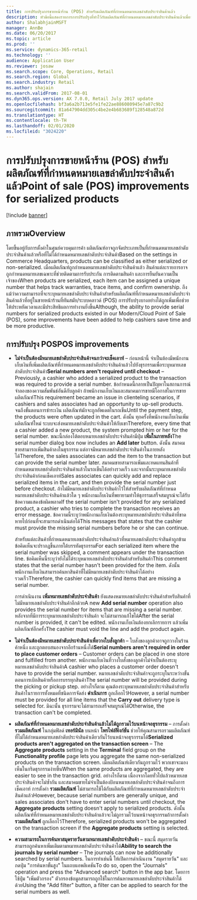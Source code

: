 ```yaml
---
title: การปรับปรุงการขายหน้าร้าน (POS) สำหรับผลิตภัณฑ์ที่กำหนดหมายเลขลำดับประจำสินค้าแล้ว
description: หัวข้อนี้แสดงรายการการปรับปรุงที่ทำไว้กับผลิตภัณฑ์ที่กำหนดหมายเลขลำดับประจำสินค้าแล้วเพื่อช่วยให้คุณประหยัดเวลา และทำงานได้อย่างมีประสิทธิภาพมากขึ้น
author: ShalabhjainMSFT
manager: AnnBe
ms.date: 06/20/2017
ms.topic: article
ms.prod: ''
ms.service: dynamics-365-retail
ms.technology: ''
audience: Application User
ms.reviewer: josaw
ms.search.scope: Core, Operations, Retail
ms.search.region: Global
ms.search.industry: Retail
ms.author: shajain
ms.search.validFrom: 2017-08-01
ms.dyn365.ops.version: AX 7.0.0, Retail July 2017 update
ms.openlocfilehash: bf3a6a2b713e5fe1fe22ae886080945e7a87c9b2
ms.sourcegitcommit: 81a647904dd305c4be2e4b683689f128548a872d
ms.translationtype: HT
ms.contentlocale: th-TH
ms.lasthandoff: 02/01/2020
ms.locfileid: "3024220"
---
```

# <a name="point-of-sale-pos-improvements-for-serialized-products"></a><span data-ttu-id="9692f-103">การปรับปรุงการขายหน้าร้าน (POS) สำหรับผลิตภัณฑ์ที่กำหนดหมายเลขลำดับประจำสินค้าแล้ว</span><span class="sxs-lookup"><span data-stu-id="9692f-103">Point of sale (POS) improvements for serialized products</span></span>

[!include [banner](includes/banner.md)]

## <a name="overview"></a><span data-ttu-id="9692f-104">ภาพรวม</span><span class="sxs-lookup"><span data-stu-id="9692f-104">Overview</span></span>

<span data-ttu-id="9692f-105">โดยขึ้นอยู่กับการตั้งค่าในศูนย์ควบคุมการค้า ผลิตภัณฑ์อาจถูกจัดประเภทเป็นที่กำหนดหมายเลขลำดับประจำสินค้าแล้วหรือที่ไม่ได้กำหนดหมายเลขลำดับประจำสินค้า</span><span class="sxs-lookup"><span data-stu-id="9692f-105">Based on the settings in Commerce Headquarters, products can be classified as either serialized or non-serialized.</span></span> <span data-ttu-id="9692f-106">เมื่อผลิตภัณฑ์ถูกกำหนดหมายเลขลำดับประจำสินค้าแล้ว สินค้าแต่ละรายการอาจถูกกำหนดหมายเลขเฉพาะที่ช่วยติดตามการรับประกัน การติดตามสินค้า และการยืนยันความเป็นเจ้าของ</span><span class="sxs-lookup"><span data-stu-id="9692f-106">When products are serialized, each item can be assigned a unique number that helps track warranties, trace items, and confirm ownership.</span></span> <span data-ttu-id="9692f-107">ถึงแม้ว่าความสามารถที่จะระบุหมายเลขลำดับประจำสินค้าสำหรับผลิตภัณฑ์ที่กำหนดหมายเลขลำดับประจำสินค้าแล้วที่อยู่ในขายหน้าร้านที่ทันสมัย/ระบบคลาวด์ (POS) การปรับปรุงบางอย่างได้ถูกเพิ่มเพื่อช่วยให้ประหยัดเวลาและมีประสิทธิผลการทำงานยิ่งขึ้น</span><span class="sxs-lookup"><span data-stu-id="9692f-107">Although, the ability to provide serial numbers for serialized products existed in our Modern/Cloud Point of Sale (POS), some improvements have been added to help cashiers save time and be more productive.</span></span>

## <a name="pos-improvements"></a><span data-ttu-id="9692f-108">การปรับปรุง POS</span><span class="sxs-lookup"><span data-stu-id="9692f-108">POS improvements</span></span>

- <span data-ttu-id="9692f-109">**ไม่จำเป็นต้องมีหมายเลขลำดับประจำสินค้าจนกว่าจะเช็คเอาท์** – ก่อนหน้านี้ จำเป็นต้องมีพนักงานเก็บเงินที่เพิ่มผลิตภัณฑ์ที่กำหนดหมายเลขลำดับประจำสินค้าแล้วไปยังธุรกรรมเพื่อระบุหมายเลขลำดับประจำสินค้า</span><span class="sxs-lookup"><span data-stu-id="9692f-109">**Serial numbers aren't required until checkout** – Previously, a cashier who added a serialized product to the transaction was required to provide a serial number.</span></span> <span data-ttu-id="9692f-110">ข้อกำหนดนี้กลายเป็นปัญหาในสถานการณ์จำลองของความสัมพันธ์อันดีกับลูกค้า ถ้าพนักงานเก็บเงินและสมาคมการขายมีโอกาสในการขายผลิตภัณฑ์</span><span class="sxs-lookup"><span data-stu-id="9692f-110">This requirement became an issue in clienteling scenarios, if cashiers and sales associates had an opportunity to up-sell products.</span></span> <span data-ttu-id="9692f-111">จนถึงขั้นตอนการชำระเงิน ผลิตภัณฑ์มักจะถูกอัพเดตในรถเข็น</span><span class="sxs-lookup"><span data-stu-id="9692f-111">Until the payment step, the products were often updated in the cart.</span></span> <span data-ttu-id="9692f-112">ดังนั้น ทุกครั้งที่พนักงานเก็บเงินเพิ่มผลิตภัณฑ์ใหม่ ระบบจะส่งหมายเลขลำดับประจำสินค้าให้กับเขา</span><span class="sxs-lookup"><span data-stu-id="9692f-112">Therefore, every time that a cashier added a new product, the system prompted him or her for the serial number.</span></span> <span data-ttu-id="9692f-113">ขณะนี้กล่องโต้ตอบหมายเลขลำดับประจำสินค้ามีปุ่ม **เพิ่มในภายหลัง**</span><span class="sxs-lookup"><span data-stu-id="9692f-113">The serial number dialog box now includes an **Add later** button.</span></span> <span data-ttu-id="9692f-114">ดังนั้น สมาคมขายสามารถเพิ่มสินค้าลงในธุรกรรม แต่อาจมีหมายเลขลำดับประจำสินค้าในภายหลังได้</span><span class="sxs-lookup"><span data-stu-id="9692f-114">Therefore, the sales associates can add the item to the transaction but can provide the serial number later.</span></span> <span data-ttu-id="9692f-115">สมาคมขายสามารถเพิ่มและทดแทนสินค้าที่กำหนดหมายเลขลำดับประจำสินค้าแล้วในรถเข็นได้อย่างรวดเร็ว และจากนั้นระบุหมายเลขลำดับประจำสินค้าก่อนเช็คเอาท์</span><span class="sxs-lookup"><span data-stu-id="9692f-115">Sales associates can quickly add and replace serialized items in the cart, and then provide the serial number just before checkout.</span></span> <span data-ttu-id="9692f-116">ถ้าไม่มีหมายเลขลำดับประจำสินค้าไว้ให้สำหรับผลิตภัณฑ์ที่กำหนดหมายเลขลำดับประจำสินค้าแล้วใด ๆ พนักงานเก็บเงินที่พยายามทำให้ธุกรรมเสร็จสมบูรณ์จะได้รับข้อความแสดงข้อผิดพลาด</span><span class="sxs-lookup"><span data-stu-id="9692f-116">If the serial number isn't provided for any serialized product, a cashier who tries to complete the transaction receives an error message.</span></span> <span data-ttu-id="9692f-117">ข้อความนี้ระบุว่าพนักงานเก็บเงินต้องระบุหมายเลขลำดับประจำสินค้าที่ขาดหายไปก่อนที่จะสามารถดำเนินต่อได้</span><span class="sxs-lookup"><span data-stu-id="9692f-117">This messages that states that the cashier must provide the missing serial numbers before he or she can continue.</span></span>

    <span data-ttu-id="9692f-118">สำหรับแต่ละสินค้าที่กำหนดหมายเลขลำดับประจำสินค้าแล้วที่หมายเลขลำดับประจำสินค้าถูกข้าม ข้อคิดเห็นจะปรากฏขึ้นภายใต้บรรทัดธุรกรรม</span><span class="sxs-lookup"><span data-stu-id="9692f-118">For each serialized item where the serial number was skipped, a comment appears under the transaction line.</span></span> <span data-ttu-id="9692f-119">ข้อคิดเห็นนี้ระบุว่ายังไม่ได้ระบุหมายเลขลำดับประจำสินค้าสำหรับสินค้า</span><span class="sxs-lookup"><span data-stu-id="9692f-119">This comment states that the serial number hasn't been provided for the item.</span></span> <span data-ttu-id="9692f-120">ดังนั้นพนักงานเก็บเงินสามารถค้นหาสินค้าที่ไม่มีหมายเลขลำดับประจำสินค้าได้อย่างรวดเร็ว</span><span class="sxs-lookup"><span data-stu-id="9692f-120">Therefore, the cashier can quickly find items that are missing a serial number.</span></span>

    <span data-ttu-id="9692f-121">การดำเนินงาน **เพิ่มหมายเลขลำดับประจำสินค้า** ยังแสดงหมายเลขลำดับประจำสินค้าสำหรับสินค้าที่ไม่มีหมายเลขลำดับประจำสินค้าอีกด้วย</span><span class="sxs-lookup"><span data-stu-id="9692f-121">A new **Add serial number** operation also provides the serial number for items that are missing a serial number.</span></span> <span data-ttu-id="9692f-122">หลังจากที่มีการระบุหมายเลขลำดับประจำสินค้า จะไม่สามารถแก้ไขได้</span><span class="sxs-lookup"><span data-stu-id="9692f-122">After the serial number is provided, it can't be edited.</span></span> <span data-ttu-id="9692f-123">พนักงานเก็บเงินต้องยกเลิกรายการ แล้วเพิ่มผลิตภัณฑ์อีกครั้ง</span><span class="sxs-lookup"><span data-stu-id="9692f-123">The cashier must void the line and add the product again.</span></span>
    
- <span data-ttu-id="9692f-124">**ไม่จำเป็นต้องมีหมายเลขลำดับประจำสินค้าเพื่อวางใบสั่งลูกค้า** – ใบสั่งของลูกค้าอาจถูกวางในร้านค้าหนึ่ง และถูกตอบสนองจากอีกร้านหนึ่งได้</span><span class="sxs-lookup"><span data-stu-id="9692f-124">**Serial numbers aren't required in order to place customer orders** – Customer orders can be placed in one store and fulfilled from another.</span></span> <span data-ttu-id="9692f-125">พนักงานเก็บเงินที่วางใบสั่งของลูกค้าไม่จำเป็นต้องระบุหมายเลขลำดับประจำสินค้า</span><span class="sxs-lookup"><span data-stu-id="9692f-125">A cashier who places a customer order doesn't have to provide the serial number.</span></span> <span data-ttu-id="9692f-126">หมายเลขลำดับประจำสินค้าจะถูกระบุในระหว่างขั้นตอนการเบิกสินค้าหรือการบรรทุกสินค้า</span><span class="sxs-lookup"><span data-stu-id="9692f-126">The serial number will be provided during the picking or pickup step.</span></span> <span data-ttu-id="9692f-127">อย่างไรก็ตาม คุณต้องระบุหมายเลขลำดับประจำสินค้าสำหรับสินค้าในรายการทั้งหมดที่ชนิดการจัดส่ง **ดำเนินการ** ถูกเลือกไว้</span><span class="sxs-lookup"><span data-stu-id="9692f-127">However, a serial number must be provided for all line items that the **Carry out** delivery type is selected for.</span></span> <span data-ttu-id="9692f-128">มิฉะนั้น ธุรกรรมจะไม่สามารถเสร็จสมบูรณ์ได้</span><span class="sxs-lookup"><span data-stu-id="9692f-128">Otherwise, the transaction can't be completed.</span></span>
- <span data-ttu-id="9692f-129">**ผลิตภัณฑ์ที่กำหนดหมายเลขลำดับประจำสินค้าแล้วไม่ได้ถูกรวมไว้บนหน้าจอธุรกรรม** – การตั้งค่า **รวมผลิตภัณฑ์** ในกลุ่มฟิลด์ **เทอร์มินัล** บนหน้า **โพรไฟล์ฟังก์ชัน** ช่วยให้คุณสามารถรวมผลิตภัณฑ์ที่ไม่ได้กำหนดหมายเลขลำดับประจำสินค้าเดียวกันไว้บนหน้าจอธุรกรรมได้</span><span class="sxs-lookup"><span data-stu-id="9692f-129">**Serialized products aren't aggregated on the transaction screen** – The **Aggregate products** setting in the **Terminal** field group on the **Functionality profile** page lets you aggregate the same non-serialized products on the transaction screen.</span></span> <span data-ttu-id="9692f-130">เมื่อผลิตภัณฑ์เดียวกันถูกรวมไว้ พวกเขาจะมองเห็นในกริดธุรกรรมง่ายขึ้น</span><span class="sxs-lookup"><span data-stu-id="9692f-130">When the same products are aggregated, they are easier to see in the transaction grid.</span></span> <span data-ttu-id="9692f-131">อย่างไรก็ตาม เนื่องจากโดยทั่วไปแล้วหมายเลขประจำสินค้าจะไม่ซ้ำกัน และสมาคมขายไม่จำเป็นต้องป้อนหมายเลขลำดับประจำสินค้าจนถึงการเช็คเอาท์ การตั้งค่า **รวมผลิตภัณฑ์** ไม่สามารถใช้ได้กับผลิตภัณฑ์ที่กำหนดหมายเลขลำดับประจำสินค้าแล้ว</span><span class="sxs-lookup"><span data-stu-id="9692f-131">However, because serial numbers are generally unique, and sales associates don't have to enter serial numbers until checkout, the **Aggregate products** setting doesn't apply to serialized products.</span></span> <span data-ttu-id="9692f-132">ดังนั้น ผลิตภัณฑ์ที่กำหนดหมายเลขลำดับประจำสินค้าแล้วจะไม่ถูกรวมไว้บนหน้าจอธุรกรรมถ้าการตั้งค่า **รวมผลิตภัณฑ์** ถูกเลือกไว้</span><span class="sxs-lookup"><span data-stu-id="9692f-132">Therefore, serialized products won't be aggregated on the transaction screen if the **Aggregate products** setting is selected.</span></span>
- <span data-ttu-id="9692f-133">**ความสามารถในการค้นหาสมุดรายวันตามหมายเลขลำดับประจำสินค้า** – ขณะนี้ สมุดรายวันสามารถถูกค้นหาเพิ่มเติมตามหมายเลขลำดับประจำสินค้าได้</span><span class="sxs-lookup"><span data-stu-id="9692f-133">**Ability to search the journals by serial number** – The journals can now be additionally searched by serial numbers.</span></span> <span data-ttu-id="9692f-134">ในการทำเช่นนี้ ให้เปิดการดำเนินงาน "สมุดรายวัน" และกดปุ่ม "การค้นหาขั้นสูง" ในแถบแอพลิเคชัน</span><span class="sxs-lookup"><span data-stu-id="9692f-134">To do so, open the "Journals" operation and press the "Advanced search" button in the app bar.</span></span> <span data-ttu-id="9692f-135">โดยการใช้ปุ่ม "เพิ่มตัวกรอง" ตัวกรองข้อมูลสามารถถูกใช้ในการค้นหาหมายเลขลำดับประจำสินค้าได้ด้วย</span><span class="sxs-lookup"><span data-stu-id="9692f-135">Using the "Add filter" button, a filter can be applied to search for the serial numbers as well.</span></span>
